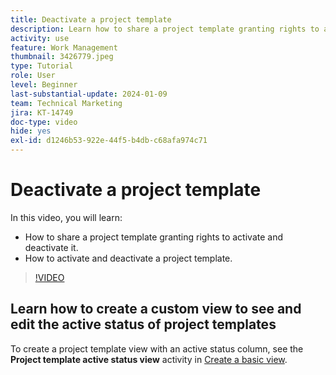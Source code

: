 ```yaml
---
title: Deactivate a project template
description: Learn how to share a project template granting rights to activate and deactivate it, and how to activate and deactivate a project template.
activity: use
feature: Work Management
thumbnail: 3426779.jpeg
type: Tutorial
role: User
level: Beginner
last-substantial-update: 2024-01-09
team: Technical Marketing
jira: KT-14749
doc-type: video
hide: yes
exl-id: d1246b53-922e-44f5-b4db-c68afa974c71
---
```

# Deactivate a project template

In this video, you will learn:

* How to share a project template granting rights to activate and deactivate it.
* How to activate and deactivate a project template.

>[!VIDEO](https://video.tv.adobe.com/v/3426779/?quality=12&learn=on)

## Learn how to create a custom view to see and edit the active status of project templates

To create a project template view with an active status column, see the **Project template active status view** activity in [Create a basic view](https://experienceleague.adobe.com/docs/workfront-learn/tutorials-workfront/reporting/basic-reporting/create-a-basic-view.html?lang=en).
